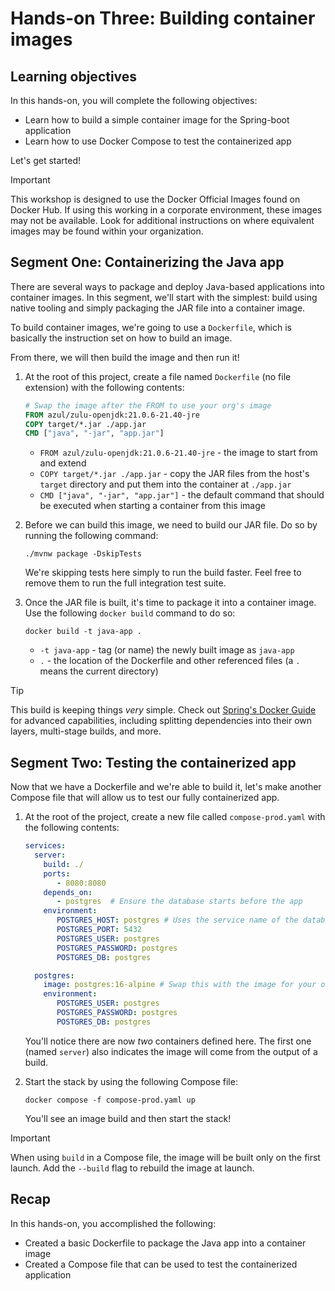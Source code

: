 # Hands-on Three: Building container images

## Learning objectives

In this hands-on, you will complete the following objectives:

- Learn how to build a simple container image for the Spring-boot application
- Learn how to use Docker Compose to test the containerized app

Let's get started!

> [!IMPORTANT]
> This workshop is designed to use the Docker Official Images found on Docker Hub. If using this working in a corporate
> environment, these images may not be available.
> Look for additional instructions on where equivalent images may be found within your organization.


## Segment One: Containerizing the Java app

There are several ways to package and deploy Java-based applications into container images. In this segment, we'll start with the simplest: build using native tooling and simply packaging the JAR file into a container image.

To build container images, we're going to use a `Dockerfile`, which is basically the instruction set on how to build an image.

From there, we will then build the image and then run it!

1. At the root of this project, create a file named `Dockerfile` (no file extension) with the following contents:

    ```dockerfile
    # Swap the image after the FROM to use your org's image
    FROM azul/zulu-openjdk:21.0.6-21.40-jre
    COPY target/*.jar ./app.jar
    CMD ["java", "-jar", "app.jar"]
    ```
   
    - `FROM azul/zulu-openjdk:21.0.6-21.40-jre` - the image to start from and extend
    - `COPY target/*.jar ./app.jar` - copy the JAR files from the host's `target` directory and put them into the container at `./app.jar`
    - `CMD ["java", "-jar", "app.jar"]` - the default command that should be executed when starting a container from this image

2. Before we can build this image, we need to build our JAR file. Do so by running the following command:

    ```console
    ./mvnw package -DskipTests
    ```

   We're skipping tests here simply to run the build faster. Feel free to remove them to run the full integration test suite.

3. Once the JAR file is built, it's time to package it into a container image. Use the following `docker build` command to do so:

    ```console
    docker build -t java-app .
    ```

   - `-t java-app` - tag (or name) the newly built image as `java-app`
   - `.` - the location of the Dockerfile and other referenced files (a `.` means the current directory)


> [!TIP]
> This build is keeping things _very_ simple. Check out [Spring's Docker Guide](https://spring.io/guides/gs/spring-boot-docker) for advanced capabilities, including splitting dependencies into their own layers, multi-stage builds, and more.


## Segment Two: Testing the containerized app

Now that we have a Dockerfile and we're able to build it, let's make another Compose file that will allow us to test our fully containerized app.

1. At the root of the project, create a new file called `compose-prod.yaml` with the following contents:

      ```yaml
      services:
        server:
          build: ./
          ports:
             - 8080:8080
          depends_on:
             - postgres  # Ensure the database starts before the app
          environment:
             POSTGRES_HOST: postgres # Uses the service name of the database as the host
             POSTGRES_PORT: 5432
             POSTGRES_USER: postgres
             POSTGRES_PASSWORD: postgres 
             POSTGRES_DB: postgres
      
        postgres:
          image: postgres:16-alpine # Swap this with the image for your org
          environment:
             POSTGRES_USER: postgres
             POSTGRES_PASSWORD: postgres 
             POSTGRES_DB: postgres
    ```

    You'll notice there are now _two_ containers defined here. The first one (named `server`) also indicates the image will come from the output of a build.

2. Start the stack by using the following Compose file:

    ```console
    docker compose -f compose-prod.yaml up
    ```
   
    You'll see an image build and then start the stack!

> [!IMPORTANT]
> When using `build` in a Compose file, the image will be built only on the first launch. Add the `--build` flag to rebuild the image at launch.


## Recap

In this hands-on, you accomplished the following:

- Created a basic Dockerfile to package the Java app into a container image
- Created a Compose file that can be used to test the containerized application
